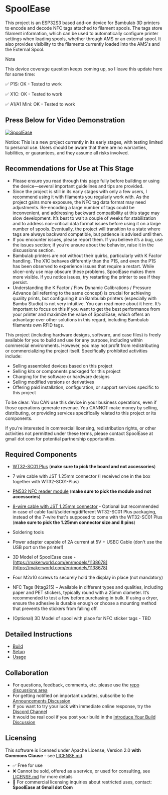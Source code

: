 # SpoolEase

This project is an ESP32S3 based add-on device for Bambulab 3D printers to encode and decode NFC tags attached to filament spools. The tags store filament information, which can be used to automatically configure printer settings when loading spools, whether through AMS or an external spool. It also provides visibility to the filaments currently loaded into the AMS's and the External Spool. 

> [!Note]
> This device coverage question keeps coming up, so I leave this update here for some time:
>
> ✅ P1S: OK - Tested to work
>
> ✅ X1C: OK - Tested to work
>
> ✅ A1/A1 Mini: OK - Tested to work

## Press Below for Video Demonstration

[![SpoolEase](https://img.youtube.com/vi/WKIBzVbrhOg/0.jpg)](https://www.youtube.com/watch?v=WKIBzVbrhOg)

Notice: This is a new project currently in its early stages, with testing limited to personal use. Users should be aware that there are no warranties, liabilities, or guarantees, and they assume all risks involved.

## Recommendations for Use at This Stage
- Please ensure you read through this page fully before building or using the device—several important guidelines and tips are provided.
- Since the project is still in its early stages with only a few users, I recommend using it with filaments you regularly work with. As the project gains more exposure, the NFC tag data format may need adjustments. Re-encoding a large number of tags could be inconvenient, and addressing backward compatibility at this stage may slow development. It’s best to wait a couple of weeks for stabilization and to address non-critical data format issues before using it on a large number of spools. Eventually, the project will transition to a state where tags are always backward compatible, but patience is advised until then.
- If you encounter issues, please report them. If you believe it’s a bug, use the issues section; if you’re unsure about the behavior, raise it in the discussions section.
- Bambulab printers are not without their quirks, particularly with K Factor handling. The X1C behaves differently than the P1S, and even the P1S has been observed to experience issues that require a restart. While slicer-only use may obscure these problems, SpoolEase makes them more visible. If you notice issues, try restarting the printer to see if they persist.
- Understanding the K Factor / Flow Dynamic Calibrations / Pressure Advance (all referring to the same concept) is crucial for achieving quality prints, but configuring it on Bambulab printers (especially with Bambu Studio) is not very intuitive. You can read more about it here. It’s important to focus on this if you want to get the best performance from your printer and maximize the value of SpoolEase, which offers an advantage over other solutions in this regard, including Bambulab filaments own RFID tags.

This project (including hardware designs, software, and case files) is freely available for you to build and use for any purpose, including within commercial environments. However, you may not profit from redistributing or commercializing the project itself. Specifically prohibited activities include:

- Selling assembled devices based on this project
- Selling kits or components packaged for this project
- Charging for the software or hardware designs
- Selling modified versions or derivatives
- Offering paid installation, configuration, or support services specific to this project

To be clear: You CAN use this device in your business operations, even if those operations generate revenue. You CANNOT make money by selling, distributing, or providing services specifically related to this project or its components.

If you're interested in commercial licensing, redistribution rights, or other activities not permitted under these terms, please contact SpoolEase at gmail dot com for potential partnership opportunities.

## Required Components

- [WT32-SC01 Plus](https://www.aliexpress.com/item/3256805864064800.html) (**make sure to pick the board and not accessories**)
- 7 wire cable with JST 1.25mm connector (I received one in the box together with WT32-SC01-Plus)
- [PN532 NFC reader module](https://www.aliexpress.com/item/3256806852006648.html) (**make sure to pick the module and not accessories**)
- [8-wire cable with JST 1.25mm connector](https://www.aliexpress.com/item/1005007079265201.html) - Optional but recommended in case of cable fault/soldering/different WT32-SC01 Plus packaging, instead of the 7-wire that's supposed to come with the WT32-SC01 Plus (**make sure to pick the 1.25mm connector size and 8 pins**)
- Soldering tools
- Power adapter capable of 2A current at 5V + USBC Cable (don't use the USB port on the printer!)
- 3D Model of SpoolEase case - [https://makerworld.com/en/models/1138678](https://makerworld.com/en/models/1138678)
- Four M2x10 screws to securely hold the display in place (not mandatory)

- NFC Tags (Ntag215) – Available in different types and qualities, including paper and PET stickers, typically round with a 25mm diameter. It’s recommended to test a few before purchasing in bulk. If using a dryer, ensure the adhesive is durable enough or choose a mounting method that prevents the stickers from falling off.

- (Optional) 3D Model of spool with place for NFC sticker tags - TBD

## Detailed Instructions
- [Build](documentation/build.md)
- [Setup](documentation/setup.md)
- [Usage](documentation/usage.md)

## Collaboration

- For questions, feedback, comments, etc. please use the [repo discussions area](https://github.com/yanshay/SpoolEase/discussions)
- For getting notified on important updates, subscribe to the [Announcements Discussion](https://github.com/yanshay/SpoolEase/discussions/7)
- If you want to try your luck with immediate online response, try the [Discord Channel](https://discord.com/channels/1344027434571272252/1344027676461105234)
- It would be real cool if you post your build in the [Introduce Your Build Discussion](https://github.com/yanshay/SpoolEase/discussions/8) 
## Licensing
This software is licensed under Apache License, Version 2.0  **with Commons Clause** - see [LICENSE.md](LICENSE.md).
- ✅ Free for use
- ❌ Cannot be sold, offered as a service, or used for consulting, see [LICENSE.md](LICENSE.md) for more details
- 📧 For commercial licensing inquiries about restricted uses, contact: **SpoolEase at Gmail dot Com** 
